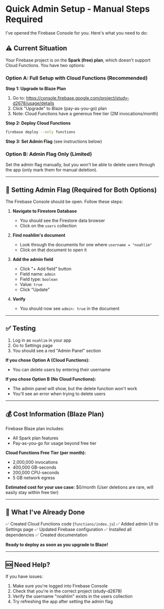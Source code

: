 # Quick Admin Setup - Manual Steps Required

I've opened the Firebase Console for you. Here's what you need to do:

## ⚠️ Current Situation

Your Firebase project is on the **Spark (free) plan**, which doesn't support Cloud Functions. You have two options:

### Option A: Full Setup with Cloud Functions (Recommended)

**Step 1: Upgrade to Blaze Plan**
1. Go to: https://console.firebase.google.com/project/study-d2678/usage/details
2. Click "Upgrade" to Blaze (pay-as-you-go) plan
3. Note: Cloud Functions have a generous free tier (2M invocations/month)

**Step 2: Deploy Cloud Functions**
```bash
firebase deploy --only functions
```

**Step 3: Set Admin Flag** (see instructions below)

### Option B: Admin Flag Only (Limited)

Set the admin flag manually, but you won't be able to delete users through the app (only mark them for manual deletion).

---

## 🔧 Setting Admin Flag (Required for Both Options)

The Firebase Console should be open. Follow these steps:

1. **Navigate to Firestore Database**
   - You should see the Firestore data browser
   - Click on the `users` collection

2. **Find noahlim's document**
   - Look through the documents for one where `username = "noahlim"`
   - Click on that document to open it

3. **Add the admin field**
   - Click "+ Add field" button
   - Field name: `admin`
   - Field type: `boolean`
   - Value: `true`
   - Click "Update"

4. **Verify**
   - You should now see `admin: true` in the document

---

## ✅ Testing

1. Log in as `noahlim` in your app
2. Go to Settings page
3. You should see a red "Admin Panel" section

**If you chose Option A (Cloud Functions):**
- You can delete users by entering their username

**If you chose Option B (No Cloud Functions):**
- The admin panel will show, but the delete function won't work
- You'll see an error when trying to delete users

---

## 💰 Cost Information (Blaze Plan)

Firebase Blaze plan includes:
- All Spark plan features
- Pay-as-you-go for usage beyond free tier

**Cloud Functions Free Tier (per month):**
- 2,000,000 invocations
- 400,000 GB-seconds
- 200,000 CPU-seconds
- 5 GB network egress

**Estimated cost for your use case:** $0/month
(User deletions are rare, will easily stay within free tier)

---

## 🎯 What I've Already Done

✅ Created Cloud Functions code (`functions/index.js`)
✅ Added admin UI to Settings page
✅ Updated Firebase configuration
✅ Installed all dependencies
✅ Created documentation

**Ready to deploy as soon as you upgrade to Blaze!**

---

## 🆘 Need Help?

If you have issues:
1. Make sure you're logged into Firebase Console
2. Check that you're in the correct project (study-d2678)
3. Verify the username "noahlim" exists in the users collection
4. Try refreshing the app after setting the admin flag
